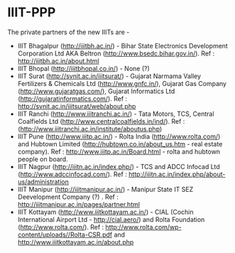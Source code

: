 # IIIT-PPP
The private partners of the new IIITs are - 

* IIIT Bhagalpur (http://iiitbh.ac.in/) - Bihar State Electronics Development Corporation Ltd AKA Beltron (http://www.bsedc.bihar.gov.in/). Ref : http://iiitbh.ac.in/about.html
* IIIT Bhopal (http://iiitbhopal.co.in/) - None (?)
* IIIT Surat (http://svnit.ac.in/iiitsurat/) - Gujarat Narmama Valley Fertilizers & Chemicals Ltd (http://www.gnfc.in/), Gujarat Gas Company (http://www.gujaratgas.com/), Gujarat Informatics Ltd (http://gujaratinformatics.com/). Ref : http://svnit.ac.in/iiitsurat/web/about.php
* IIIT Ranchi (http://www.iiitranchi.ac.in/) - Tata Motors, TCS, Central Coalfields Ltd (http://www.centralcoalfields.in/ind/). Ref : (http://www.iiitranchi.ac.in/institute/aboutus.php)
* IIIT Pune (http://www.iiitp.ac.in/) -  Rolta India (http://www.rolta.com/) and Hubtown Limited (http://hubtown.co.in/about_us.htm - real estate company).  Ref : http://www.iiitp.ac.in/Board.html - rolta and hubtown people on board.
* IIIT Nagpur (http://iiitn.ac.in/index.php/) - TCS and ADCC Infocad Ltd (http://www.adccinfocad.com/). Ref : http://iiitn.ac.in/index.php/about-us/administration
* IIIT Manipur (http://iiitmanipur.ac.in/) - Manipur State IT SEZ Deevelopment Company (?) . Ref : http://iiitmanipur.ac.in/pages/partner.html
* IIIT Kottayam (http://www.iiitkottayam.ac.in/) - CIAL (Cochin International Airport Ltd - http://cial.aero/) and Rolta Foundation (http://www.rolta.com/). Ref : http://www.rolta.com/wp-content/uploads//Rolta-CSR.pdf and http://www.iiitkottayam.ac.in/about.php

